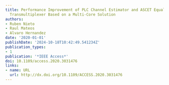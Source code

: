 ```yaml
---
title: Performance Improvement of PLC Channel Estimator and ASCET Equalizer in a FBMC
  Transmultiplexer Based on a Multi-Core Solution
authors:
- Ruben Nieto
- Raul Mateos
- Alvaro Hernandez
date: '2020-01-01'
publishDate: '2024-10-18T10:42:49.541234Z'
publication_types:
- 1
publication: '*IEEE Access*'
doi: 10.1109/access.2020.3031476
links:
- name: URL
  url: http://dx.doi.org/10.1109/ACCESS.2020.3031476
---
```

